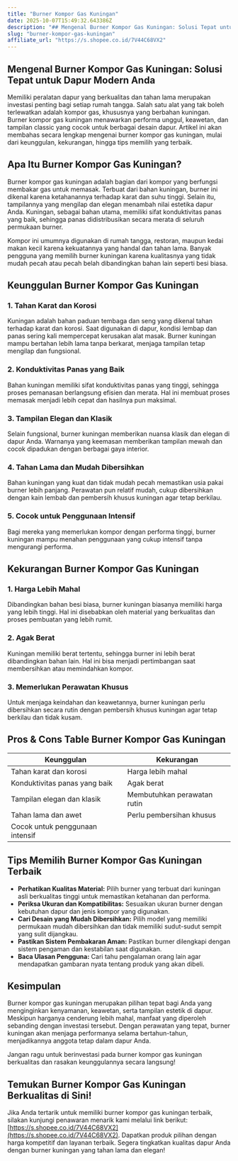 ```yaml
---
title: "Burner Kompor Gas Kuningan"
date: 2025-10-07T15:49:32.643386Z
description: "## Mengenal Burner Kompor Gas Kuningan: Solusi Tepat untuk Dapur Modern Anda..."
slug: "burner-kompor-gas-kuningan"
affiliate_url: "https://s.shopee.co.id/7V44C68VX2"
---
```

## Mengenal Burner Kompor Gas Kuningan: Solusi Tepat untuk Dapur Modern Anda

Memiliki peralatan dapur yang berkualitas dan tahan lama merupakan investasi penting bagi setiap rumah tangga. Salah satu alat yang tak boleh terlewatkan adalah kompor gas, khususnya yang berbahan kuningan. Burner kompor gas kuningan menawarkan performa unggul, keawetan, dan tampilan classic yang cocok untuk berbagai desain dapur. Artikel ini akan membahas secara lengkap mengenai burner kompor gas kuningan, mulai dari keunggulan, kekurangan, hingga tips memilih yang terbaik.

## Apa Itu Burner Kompor Gas Kuningan?

Burner kompor gas kuningan adalah bagian dari kompor yang berfungsi membakar gas untuk memasak. Terbuat dari bahan kuningan, burner ini dikenal karena ketahanannya terhadap karat dan suhu tinggi. Selain itu, tampilannya yang mengilap dan elegan menambah nilai estetika dapur Anda. Kuningan, sebagai bahan utama, memiliki sifat konduktivitas panas yang baik, sehingga panas didistribusikan secara merata di seluruh permukaan burner.

Kompor ini umumnya digunakan di rumah tangga, restoran, maupun kedai makan kecil karena kekuatannya yang handal dan tahan lama. Banyak pengguna yang memilih burner kuningan karena kualitasnya yang tidak mudah pecah atau pecah belah dibandingkan bahan lain seperti besi biasa.

## Keunggulan Burner Kompor Gas Kuningan

### 1. Tahan Karat dan Korosi  
Kuningan adalah bahan paduan tembaga dan seng yang dikenal tahan terhadap karat dan korosi. Saat digunakan di dapur, kondisi lembap dan panas sering kali mempercepat kerusakan alat masak. Burner kuningan mampu bertahan lebih lama tanpa berkarat, menjaga tampilan tetap mengilap dan fungsional.

### 2. Konduktivitas Panas yang Baik  
Bahan kuningan memiliki sifat konduktivitas panas yang tinggi, sehingga proses pemanasan berlangsung efisien dan merata. Hal ini membuat proses memasak menjadi lebih cepat dan hasilnya pun maksimal.

### 3. Tampilan Elegan dan Klasik  
Selain fungsional, burner kuningan memberikan nuansa klasik dan elegan di dapur Anda. Warnanya yang keemasan memberikan tampilan mewah dan cocok dipadukan dengan berbagai gaya interior.

### 4. Tahan Lama dan Mudah Dibersihkan  
Bahan kuningan yang kuat dan tidak mudah pecah memastikan usia pakai burner lebih panjang. Perawatan pun relatif mudah, cukup dibersihkan dengan kain lembab dan pembersih khusus kuningan agar tetap berkilau.

### 5. Cocok untuk Penggunaan Intensif  
Bagi mereka yang memerlukan kompor dengan performa tinggi, burner kuningan mampu menahan penggunaan yang cukup intensif tanpa mengurangi performa.

## Kekurangan Burner Kompor Gas Kuningan

### 1. Harga Lebih Mahal  
Dibandingkan bahan besi biasa, burner kuningan biasanya memiliki harga yang lebih tinggi. Hal ini disebabkan oleh material yang berkualitas dan proses pembuatan yang lebih rumit.

### 2. Agak Berat  
Kuningan memiliki berat tertentu, sehingga burner ini lebih berat dibandingkan bahan lain. Hal ini bisa menjadi pertimbangan saat membersihkan atau memindahkan kompor.

### 3. Memerlukan Perawatan Khusus  
Untuk menjaga keindahan dan keawetannya, burner kuningan perlu dibersihkan secara rutin dengan pembersih khusus kuningan agar tetap berkilau dan tidak kusam.

## Pros & Cons Table Burner Kompor Gas Kuningan

| Keunggulan                                    | Kekurangan                              |
|-----------------------------------------------|----------------------------------------|
| Tahan karat dan korosi                      | Harga lebih mahal                     |
| Konduktivitas panas yang baik               | Agak berat                            |
| Tampilan elegan dan klasik                   | Membutuhkan perawatan rutin           |
| Tahan lama dan awet                         | Perlu pembersihan khusus              |
| Cocok untuk penggunaan intensif             |                                   |

## Tips Memilih Burner Kompor Gas Kuningan Terbaik

- **Perhatikan Kualitas Material:** Pilih burner yang terbuat dari kuningan asli berkualitas tinggi untuk memastikan ketahanan dan performa.
- **Periksa Ukuran dan Kompatibilitas:** Sesuaikan ukuran burner dengan kebutuhan dapur dan jenis kompor yang digunakan.
- **Cari Desain yang Mudah Dibersihkan:** Pilih model yang memiliki permukaan mudah dibersihkan dan tidak memiliki sudut-sudut sempit yang sulit dijangkau.
- **Pastikan Sistem Pembakaran Aman:** Pastikan burner dilengkapi dengan sistem pengaman dan kestabilan saat digunakan.
- **Baca Ulasan Pengguna:** Cari tahu pengalaman orang lain agar mendapatkan gambaran nyata tentang produk yang akan dibeli.

## Kesimpulan

Burner kompor gas kuningan merupakan pilihan tepat bagi Anda yang menginginkan kenyamanan, keawetan, serta tampilan estetik di dapur. Meskipun harganya cenderung lebih mahal, manfaat yang diperoleh sebanding dengan investasi tersebut. Dengan perawatan yang tepat, burner kuningan akan menjaga performanya selama bertahun-tahun, menjadikannya anggota tetap dalam dapur Anda.

Jangan ragu untuk berinvestasi pada burner kompor gas kuningan berkualitas dan rasakan keunggulannya secara langsung!

## Temukan Burner Kompor Gas Kuningan Berkualitas di Sini!

Jika Anda tertarik untuk memiliki burner kompor gas kuningan terbaik, silakan kunjungi penawaran menarik kami melalui link berikut: [https://s.shopee.co.id/7V44C68VX2](https://s.shopee.co.id/7V44C68VX2). Dapatkan produk pilihan dengan harga kompetitif dan layanan terbaik. Segera tingkatkan kualitas dapur Anda dengan burner kuningan yang tahan lama dan elegan!